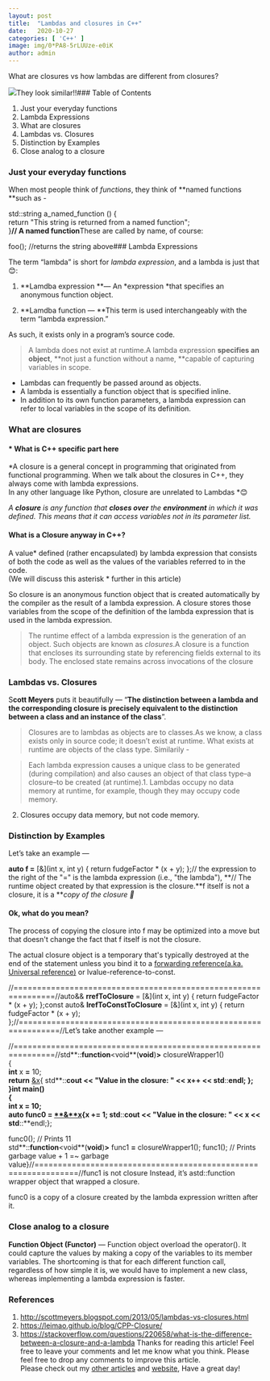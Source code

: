 ```yaml
---
layout:	post
title:	"Lambdas and closures in C++"
date:	2020-10-27
categories: [ 'C++' ]
image: img/0*PA8-5rLUUze-e0iK
author: admin
---
```


  What are closures vs how lambdas are different from closures?

![](/img/0*PA8-5rLUUze-e0iK)They look similar!!### Table of Contents

1. Just your everyday functions
2. Lambda Expressions
3. What are closures
4. Lambdas vs. Closures
5. Distinction by Examples
6. Close analog to a closure
### Just your everyday functions

When most people think of *functions*, they think of **named functions **such as -

std::string a\_named\_function () {   
 return "This string is returned from a named function";   
}**// A named function**These are called by name, of course:

foo(); //returns the string above### Lambda Expressions

The term “lambda” is short for *lambda expression*, and a lambda is just that 😊:

1. **Lamdba expression **— An *expression *that specifies an anonymous function object.

2. **Lamdba function — **This term is used interchangeably with the term “lambda expression.”

As such, it exists only in a program’s source code.


> A lambda does not exist at runtime.A lambda expression **specifies an object**, **not just a function without a name, **capable of capturing variables in scope.

* Lambdas can frequently be passed around as objects.
* A lambda is essentially a function object that is specified inline.
* In addition to its own function parameters, a lambda expression can refer to local variables in the scope of its definition.
### What are closures

#### * What is C++ specific part here

*A closure is a general concept in programming that originated from functional programming. When we talk about the closures in C++, they always come with lambda expressions.   
In any other language like Python, closure are unrelated to Lambdas *😊

*A ****closure**** is any function that ****closes over**** the ****environment**** in which it was defined. This means that it can access variables not in its parameter list.*

#### What is a Closure anyway in C++?

A value* defined (rather encapsulated) by lambda expression that consists of both the code as well as the values of the variables referred to in the code.  
(We will discuss this asterisk * further in this article)

So closure is an anonymous function object that is created automatically by the compiler as the result of a lambda expression. A closure stores those variables from the scope of the definition of the lambda expression that is used in the lambda expression.


> The runtime effect of a lambda expression is the generation of an object. Such objects are known as *closures*.A closure is a function that encloses its surrounding state by referencing fields external to its body. The enclosed state remains across invocations of the closure

### Lambdas vs. Closures

S**cott Meyers** puts it beautifully — “**The distinction between a lambda and the corresponding closure is precisely equivalent to the distinction between a class and an instance of the class**”.


> Closures are to lambdas as objects are to classes.As we know, a class exists only in source code; it doesn’t exist at runtime. What exists at runtime are objects of the class type. Similarily -


> Each lambda expression causes a unique class to be generated (during compilation) and also causes an object of that class type–a closure–to be created (at runtime).1. Lambdas occupy no data memory at runtime, for example, though they may occupy code memory.
2. Closures occupy data memory, but not code memory.
### Distinction by Examples

Let’s take an example —

**auto f =** [&](int x, int y) { return fudgeFactor * (x + y); };// the expression to the right of the "=" is the lambda expression (i.e., "the lambda"), **// The runtime object created by that expression is the closure.**f itself is not a closure, it is a ***copy of the closure *🥴**

#### **Ok, what do you mean?**

The process of copying the closure into f may be optimized into a move but that doesn't change the fact that f itself is not the closure.

The actual closure object is a temporary that's typically destroyed at the end of the statement unless you bind it to a [forwarding reference(a.ka. Universal reference)](https://medium.com/pranayaggarwal25/universal-reference-perfect-forwarding-5664514cacf9) or lvalue-reference-to-const.

//===============================================================//auto&& **rrefToClosure** = [&](int x, int y) { return fudgeFactor * (x + y); };const auto& **lrefToConstToClosure** = [&](int x, int y) { return fudgeFactor * (x + y); };//===============================================================//Let’s take another example —

//===============================================================//std**::**function**<void**(**void**)**>** closureWrapper1()  
{  
 **int** x **=** 10;  
 **return** [&x](){ std**::**cout **<<** "Value in the closure: " **<<** x++ **<<** std**::**endl; };  
}**int** **main**()  
{  
 **int** x **=** 10;  
 **auto** func0 **=** [**&**x](){x **+=** 1; std**::**cout **<<** "Value in the closure: " **<<** x **<<** std**::**endl;};  
   
 func0(); // Prints 11  
  std**::**function**<void**(**void**)**>** func1 **=** closureWrapper1();  func1(); // Prints garbage value + 1 =~ garbage value}//===============================================================//func1 is not closure Instead, it’s astd::function wrapper object that wrapped a closure.

func0 is a copy of a closure created by the lambda expression written after it.

### Close analog to a closure

**Function Object (Functor)** — Function object overload the operator(). It could capture the values by making a copy of the variables to its member variables. The shortcoming is that for each different function call, regardless of how simple it is, we would have to implement a new class, whereas implementing a lambda expression is faster.

### References

1. <http://scottmeyers.blogspot.com/2013/05/lambdas-vs-closures.html>
2. <https://leimao.github.io/blog/CPP-Closure/>
3. <https://stackoverflow.com/questions/220658/what-is-the-difference-between-a-closure-and-a-lambda>
Thanks for reading this article! Feel free to leave your comments and let me know what you think. Please feel free to drop any comments to improve this article.  
Please check out my [other articles](https://medium.com/pranayaggarwal25) and [website](http://pranayaggarwal.github.io/), Have a great day!

  